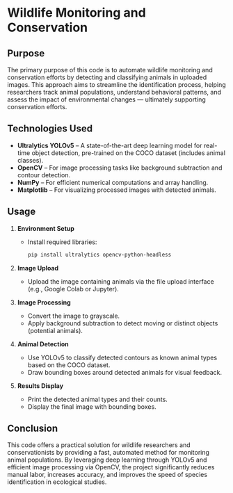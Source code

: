 # Wildlife Monitoring and Conservation 

## Purpose

The primary purpose of this code is to automate wildlife monitoring and conservation efforts by detecting and classifying animals in uploaded images. This approach aims to streamline the identification process, helping researchers track animal populations, understand behavioral patterns, and assess the impact of environmental changes — ultimately supporting conservation efforts.



## Technologies Used

- **Ultralytics YOLOv5** – A state-of-the-art deep learning model for real-time object detection, pre-trained on the COCO dataset (includes animal classes).
- **OpenCV** – For image processing tasks like background subtraction and contour detection.
- **NumPy** – For efficient numerical computations and array handling.
- **Matplotlib** – For visualizing processed images with detected animals.



## Usage

1. **Environment Setup**
   - Install required libraries:
     ```bash
     pip install ultralytics opencv-python-headless
     ```

2. **Image Upload**
   - Upload the image containing animals via the file upload interface (e.g., Google Colab or Jupyter).

3. **Image Processing**
   - Convert the image to grayscale.
   - Apply background subtraction to detect moving or distinct objects (potential animals).

4. **Animal Detection**
   - Use YOLOv5 to classify detected contours as known animal types based on the COCO dataset.
   - Draw bounding boxes around detected animals for visual feedback.

5. **Results Display**
   - Print the detected animal types and their counts.
   - Display the final image with bounding boxes.



## Conclusion

This code offers a practical solution for wildlife researchers and conservationists by providing a fast, automated method for monitoring animal populations. By leveraging deep learning through YOLOv5 and efficient image processing via OpenCV, the project significantly reduces manual labor, increases accuracy, and improves the speed of species identification in ecological studies.
